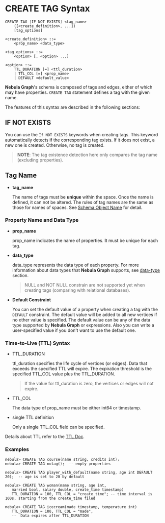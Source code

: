 # CREATE TAG Syntax

```ngql
CREATE TAG [IF NOT EXISTS] <tag_name>
    ([<create_definition>, ...])
    [tag_options]

<create_definition> ::=
    <prop_name> <data_type>

<tag_options> ::=
    <option> [, <option> ...]

<option> ::=
    TTL_DURATION [=] <ttl_duration>
    | TTL_COL [=] <prop_name>
    | DEFAULT <default_value>
```

**Nebula Graph**'s schema is composed of tags and edges, either of which may have properties. `CREATE TAG` statement defines a tag with the given name.

The features of this syntax are described in the following sections:

## IF NOT EXISTS

You can use the `If NOT EXISTS` keywords when creating tags. This keyword automatically detects if the corresponding tag exists. If it does not exist, a new one is created. Otherwise, no tag is created.

> **NOTE**: The tag existence detection here only compares the tag name (excluding properties).

## Tag Name

* **tag_name**

    The name of tags must be **unique** within the space. Once the name is defined, it can not be altered. The rules of tag names are the same as those for names of spaces. See [Schema Object Name](../../3.language-structure/schema-object-names.md) for detail.

### Property Name and Data Type

* **prop_name**

    prop_name indicates the name of properties. It must be unique for each tag.

* **data_type**

    data_type represents the data type of each property. For more information about data types that **Nebula Graph** supports, see [data-type](../../1.data-types/data-types.md) section.

    > NULL and NOT NULL constrain are not supported yet when creating tags (comparing with relational databases).

* **Default Constraint**

    You can set the default value of a property when creating a tag with the `DEFAULT` constraint. The default value will be added to all new vertices if no other value is specified. The default value can be any of the data type supported by  **Nebula Graph** or  expressions. Also you can write a user-specified value if you don't want to use the default one.

    <!-- > Since it's so error-prone to modify the default value with new one, using `Alter` to change the default value is not supported. -->

### Time-to-Live (TTL) Syntax

* TTL_DURATION

    ttl_duration specifies the life cycle of vertices (or edges). Data that exceeds the specified TTL will expire. The expiration threshold is the specified TTL_COL value plus the TTL_DURATION.

    > If the value for ttl_duration is zero, the vertices or edges will not expire.

* TTL_COL

    The data type of prop_name must be either int64 or timestamp.

* single TTL definition

    Only a single TTL_COL field can be specified.

Details about TTL refer to the [TTL Doc](TTL.md).

### Examples

```ngql
nebula> CREATE TAG course(name string, credits int);
nebula> CREATE TAG notag();  -- empty properties

nebula> CREATE TAG player_with_default(name string, age int DEFAULT 20);  -- age is set to 20 by default
```

```ngql
nebula> CREATE TAG woman(name string, age int,
   married bool, salary double, create_time timestamp)
   TTL_DURATION = 100, TTL_COL = "create_time"; -- time interval is 100s, starting from the create_time filed

nebula> CREATE TAG icecream(made timestamp, temperature int)
   TTL_DURATION = 100, TTL_COL = "made",
   --  Data expires after TTL_DURATION
```

